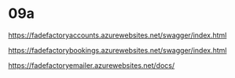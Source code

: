 # 09a

https://fadefactoryaccounts.azurewebsites.net/swagger/index.html

https://fadefactorybookings.azurewebsites.net/swagger/index.html

https://fadefactoryemailer.azurewebsites.net/docs/